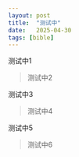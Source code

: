 ```yaml
---
layout: post
title:  "测试中"
date:   2025-04-30
tags: [bible]
---
```


测试中1

>测试中2

测试中3

>测试中4

测试中5

>测试中6
